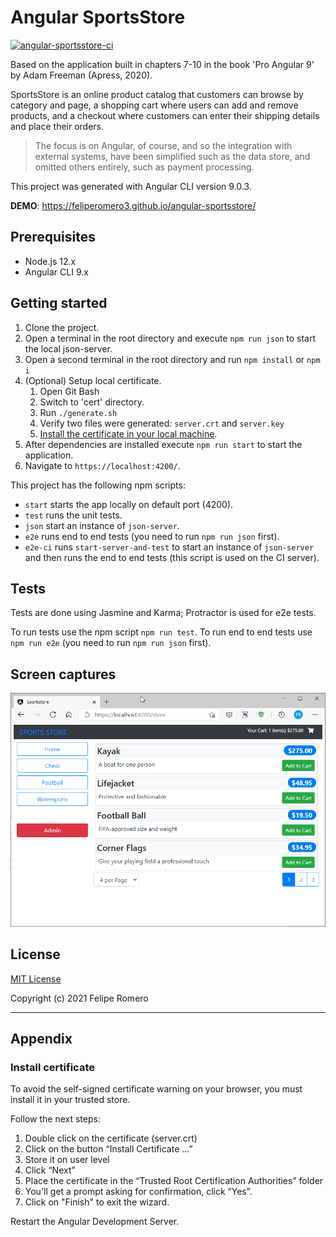 # Angular SportsStore

[![angular-sportsstore-ci][ci-badge]][ci-workflow]

Based on the application built in chapters 7-10 in the book 'Pro Angular 9' by Adam Freeman (Apress, 2020).

SportsStore is an online product catalog that customers can browse by category and page, a shopping cart
where users can add and remove products, and a checkout where customers can enter their shipping details
and place their orders.

>The focus is on Angular, of course, and so the integration with external systems, have been
simplified such as the data store, and omitted others entirely, such as payment processing.

This project was generated with Angular CLI version 9.0.3.

**DEMO**: <https://feliperomero3.github.io/angular-sportsstore/>

## Prerequisites

- Node.js 12.x
- Angular CLI 9.x

## Getting started

1. Clone the project.
2. Open a terminal in the root directory and execute `npm run json` to start the local json-server.
3. Open a second terminal in the root directory and run `npm install` or `npm i`
4. (Optional) Setup local certificate.
    1. Open Git Bash
    2. Switch to 'cert' directory.
    3. Run `./generate.sh`
    4. Verify two files were generated: `server.crt` and `server.key`
    5. [Install the certificate in your local machine](#install-certificate).
5. After dependencies are installed execute `npm run start` to start the application.
6. Navigate to `https://localhost:4200/`.

This project has the following npm scripts:

- `start` starts the app locally on default port (4200).
- `test` runs the unit tests.
- `json` start an instance of `json-server`.
- `e2e` runs end to end tests (you need to run `npm run json` first).
- `e2e-ci` runs `start-server-and-test` to start an instance of `json-server` and then runs the end to end tests (this script is used on the CI server).

## Tests

Tests are done using Jasmine and Karma; Protractor is used for e2e tests.

To run tests use the npm script `npm run test`.
To run end to end tests use `npm run e2e` (you need to run `npm run json` first).

## Screen captures

![angular-sportsstore-home](.github/assets/angular-sportsstore.png)

## License

[MIT License](./LICENSE)

Copyright (c) 2021 Felipe Romero

[ci-badge]: https://github.com/feliperomero3/angular-sportsstore/actions/workflows/angular-sportsstore-ci.yml/badge.svg
[ci-workflow]: https://github.com/feliperomero3/angular-sportsstore/actions/workflows/angular-sportsstore-ci.yml

----

## Appendix

### Install certificate

To avoid the self-signed certificate warning on your browser, you must install it in your trusted store.

Follow the next steps:

1. Double click on the certificate (server.crt)
2. Click on the button “Install Certificate …”
3. Store it on user level
4. Click “Next”
5. Place the certificate in the “Trusted Root Certification Authorities” folder
6. You'll get a prompt asking for confirmation, click “Yes”.
7. Click on "Finish" to exit the wizard.

Restart the Angular Development Server.

